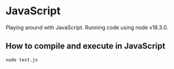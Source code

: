 # JavaScript

Playing around with JavaScript. Running code using node v18.3.0. 

## How to compile and execute in JavaScript ##

````
node test.js
`````

